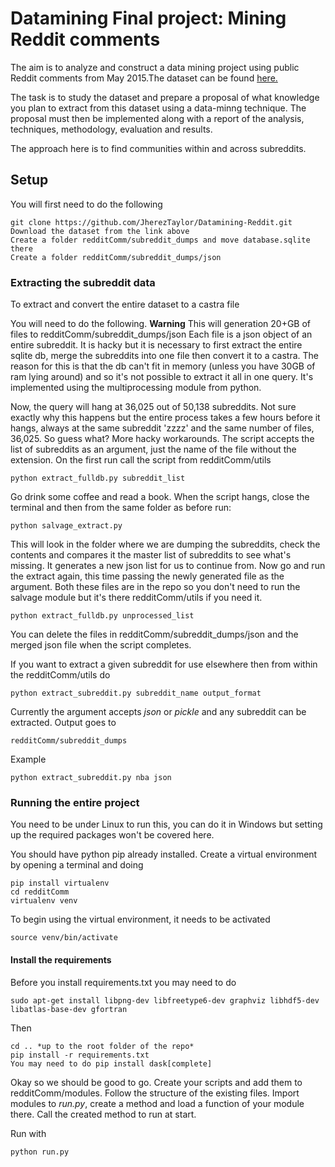 # Datamining Final project: Mining Reddit comments
The aim is to analyze and construct a data mining project using public Reddit
comments from May 2015.The dataset can be found
[here.](https://www.kaggle.com/c/reddit-comments-may-2015.)

The task is to study the dataset and prepare a proposal of what knowledge you
plan to extract from this dataset using a data-minng technique.
The proposal must then be implemented along with a report of the analysis,
techniques, methodology, evaluation and results.

The approach here is to find communities within and across subreddits.

## Setup

You will first need to do the following

    git clone https://github.com/JherezTaylor/Datamining-Reddit.git
    Download the dataset from the link above
    Create a folder redditComm/subreddit_dumps and move database.sqlite there
    Create a folder redditComm/subreddit_dumps/json

### Extracting the subreddit data

To extract and convert the entire dataset to a castra file

You will need to do the following. **Warning** This will generation 20+GB of
files to redditComm/subreddit_dumps/json
Each file is a json object of an entire subreddit. It is hacky
but it is necessary to first extract the entire sqlite db, merge the subreddits
into one file then convert it to a castra. The reason for this is that the db
can't fit in memory (unless you have 30GB of ram lying around) and so it's not
possible to extract it all in one query. It's implemented using the
multiprocessing module from python.

Now, the query will hang at 36,025 out of 50,138 subreddits. Not sure exactly
why this happens but the entire process takes a few hours before it hangs,
always at the same subreddit 'zzzz' and the same number of files, 36,025. So
guess what? More hacky workarounds. The script accepts the list of subreddits as
an argument, just the name of the file without the extension. On the first run
call the script from redditComm/utils

    python extract_fulldb.py subreddit_list

Go drink some coffee and read a book. When the script hangs, close the terminal
and then from the same folder as before run:

    python salvage_extract.py

This will look in the folder where we are dumping the subreddits, check the
contents and compares it the master list of subreddits to see what's missing.
It generates a new json list for us to continue from. Now go and run the extract
again, this time passing the newly generated file as the argument. Both these
files are in the repo so you don't need to run the salvage module but it's there
redditComm/utils if you need it.

    python extract_fulldb.py unprocessed_list

You can delete the files in redditComm/subreddit_dumps/json
and the merged json file when the script completes.

If you want to extract a given subreddit for use elsewhere then from within
the redditComm/utils do

    python extract_subreddit.py subreddit_name output_format

Currently the argument accepts *json* or *pickle* and any subreddit can be
extracted. Output goes to

    redditComm/subreddit_dumps
Example

    python extract_subreddit.py nba json

### Running the entire project
You need to be under Linux to run this, you can do it in Windows but setting
up the required packages won't be covered here.

You should have python pip already installed. Create a virtual environment by
opening a terminal and doing

    pip install virtualenv
    cd redditComm
    virtualenv venv

To begin using the virtual environment, it needs to be activated

    source venv/bin/activate

#### Install the requirements
Before you install requirements.txt you may need to do

    sudo apt-get install libpng-dev libfreetype6-dev graphviz libhdf5-dev libatlas-base-dev gfortran

Then

    cd .. *up to the root folder of the repo*
    pip install -r requirements.txt
    You may need to do pip install dask[complete]

Okay so we should be good to go. Create your scripts and add them to
redditComm/modules. Follow the structure of the existing files. Import modules
to *run.py*, create a method and load a function of your module there. Call the
created method to run at start.

Run with

    python run.py
